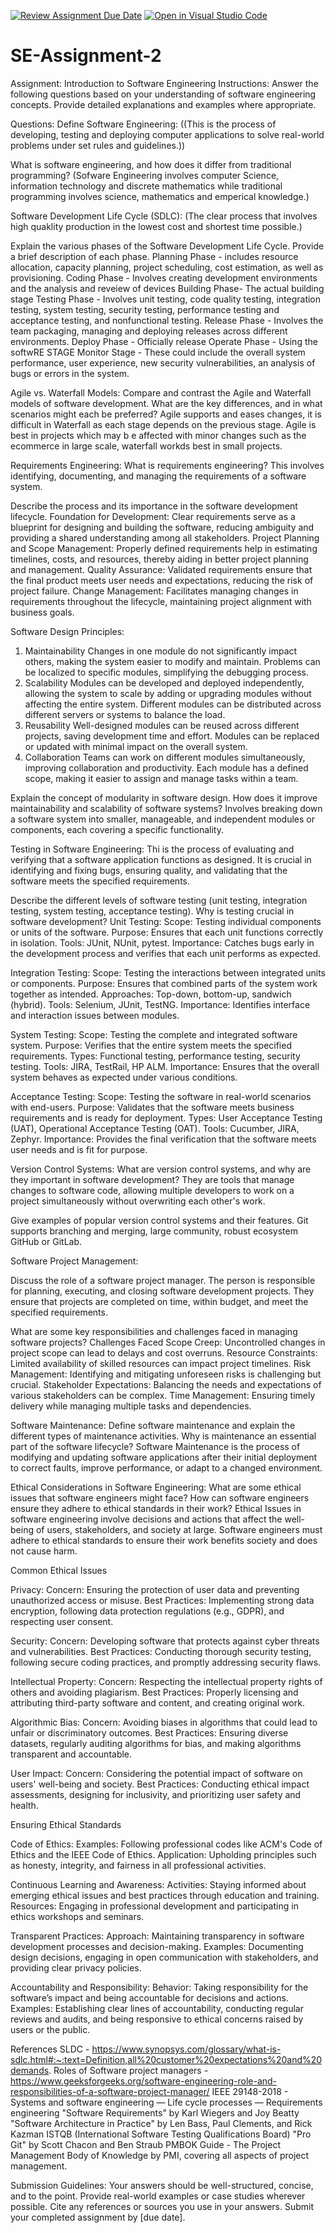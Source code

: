 [![Review Assignment Due Date](https://classroom.github.com/assets/deadline-readme-button-24ddc0f5d75046c5622901739e7c5dd533143b0c8e959d652212380cedb1ea36.svg)](https://classroom.github.com/a/-ucQIGTc)
[![Open in Visual Studio Code](https://classroom.github.com/assets/open-in-vscode-718a45dd9cf7e7f842a935f5ebbe5719a5e09af4491e668f4dbf3b35d5cca122.svg)](https://classroom.github.com/online_ide?assignment_repo_id=15264380&assignment_repo_type=AssignmentRepo)
# SE-Assignment-2
Assignment: Introduction to Software Engineering
Instructions:
Answer the following questions based on your understanding of software engineering concepts. Provide detailed explanations and examples where appropriate.

Questions:
Define Software Engineering: 
((This is the process of developing, testing and deploying computer applications to solve real-world problems under set rules and guidelines.))

What is software engineering, and how does it differ from traditional programming?
(Sofware Engineering involves computer Science, information technology and discrete mathematics while traditional programming involves science, mathematics and emperical knowledge.)

Software Development Life Cycle (SDLC):
(The clear process that involves high quaklity production in the lowest cost and shortest time possible.)

Explain the various phases of the Software Development Life Cycle. Provide a brief description of each phase.
Planning Phase - includes resource allocation, capacity planning, project scheduling, cost estimation, as well as provisioning.
Coding Phase - Involves creating development environments and the analysis and reveiew of devices
Building Phase- The actual building stage
Testing Phase - Involves unit testing, code quality testing, integration testing, system testing, security testing, performance testing and acceptance testing, and           nonfunctional testing.
Release Phase - Involves the team packaging, managing and deploying releases across different environments.
Deploy Phase - Officially release
Operate Phase - Using the softwRE STAGE
Monitor Stage - These could include the overall system performance, user experience, new security vulnerabilities, an analysis of bugs or errors in the system.

Agile vs. Waterfall Models:
Compare and contrast the Agile and Waterfall models of software development. What are the key differences, and in what scenarios might each be preferred?
Agile supports and eases changes, it is difficult in Waterfall as each stage depends on the previous stage. Agile is best in projects which may b e affected with minor changes such as the ecommerce in large scale, waterfall workds best in small projects.

Requirements Engineering: 
What is requirements engineering? 
This involves identifying, documenting, and managing the requirements of a software system.

Describe the process and its importance in the software development lifecycle.
Foundation for Development: Clear requirements serve as a blueprint for designing and building the software, reducing ambiguity and providing a shared understanding among all stakeholders.
Project Planning and Scope Management: Properly defined requirements help in estimating timelines, costs, and resources, thereby aiding in better project planning and management.
Quality Assurance: Validated requirements ensure that the final product meets user needs and expectations, reducing the risk of project failure.
Change Management: Facilitates managing changes in requirements throughout the lifecycle, maintaining project alignment with business goals.

Software Design Principles:
1. Maintainability
Changes in one module do not significantly impact others, making the system easier to modify and maintain.
Problems can be localized to specific modules, simplifying the debugging process.
2. Scalability
Modules can be developed and deployed independently, allowing the system to scale by adding or upgrading modules without affecting the entire system.
Different modules can be distributed across different servers or systems to balance the load.
3. Reusability
Well-designed modules can be reused across different projects, saving development time and effort.
Modules can be replaced or updated with minimal impact on the overall system.
4. Collaboration
Teams can work on different modules simultaneously, improving collaboration and productivity.
Each module has a defined scope, making it easier to assign and manage tasks within a team.

Explain the concept of modularity in software design. How does it improve maintainability and scalability of software systems?
Involves breaking down a software system into smaller, manageable, and independent modules or components, each covering a specific functionality.

Testing in Software Engineering:
Thi is the process of evaluating and verifying that a software application functions as designed. It is crucial in identifying and fixing bugs, ensuring quality, and validating that the software meets the specified requirements.

Describe the different levels of software testing (unit testing, integration testing, system testing, acceptance testing). Why is testing crucial in software development?
Unit Testing:
Scope: Testing individual components or units of the software.
Purpose: Ensures that each unit functions correctly in isolation.
Tools: JUnit, NUnit, pytest.
Importance: Catches bugs early in the development process and verifies that each unit performs as expected.

Integration Testing:
Scope: Testing the interactions between integrated units or components.
Purpose: Ensures that combined parts of the system work together as intended.
Approaches: Top-down, bottom-up, sandwich (hybrid).
Tools: Selenium, JUnit, TestNG.
Importance: Identifies interface and interaction issues between modules.

System Testing:
Scope: Testing the complete and integrated software system.
Purpose: Verifies that the entire system meets the specified requirements.
Types: Functional testing, performance testing, security testing.
Tools: JIRA, TestRail, HP ALM.
Importance: Ensures that the overall system behaves as expected under various conditions.

Acceptance Testing:
Scope: Testing the software in real-world scenarios with end-users.
Purpose: Validates that the software meets business requirements and is ready for deployment.
Types: User Acceptance Testing (UAT), Operational Acceptance Testing (OAT).
Tools: Cucumber, JIRA, Zephyr.
Importance: Provides the final verification that the software meets user needs and is fit for purpose.

Version Control Systems:
What are version control systems, and why are they important in software development? 
They are tools that manage changes to software code, allowing multiple developers to work on a project simultaneously without overwriting each other's work.

Give examples of popular version control systems and their features. 
Git supports branching and merging, large community, robust ecosystem GitHub or GitLab.

Software Project Management:

Discuss the role of a software project manager. 
The person is responsible for planning, executing, and closing software development projects. They ensure that projects are completed on time, within budget, and meet the specified requirements.

What are some key responsibilities and challenges faced in managing software projects?
Challenges Faced
Scope Creep: Uncontrolled changes in project scope can lead to delays and cost overruns.
Resource Constraints: Limited availability of skilled resources can impact project timelines.
Risk Management: Identifying and mitigating unforeseen risks is challenging but crucial.
Stakeholder Expectations: Balancing the needs and expectations of various stakeholders can be complex.
Time Management: Ensuring timely delivery while managing multiple tasks and dependencies.

Software Maintenance:
Define software maintenance and explain the different types of maintenance activities. Why is maintenance an essential part of the software lifecycle?
Software Maintenance is the process of modifying and updating software applications after their initial deployment to correct faults, improve performance, or adapt to a changed environment.

Ethical Considerations in Software Engineering:
What are some ethical issues that software engineers might face? How can software engineers ensure they adhere to ethical standards in their work?
Ethical Issues in software engineering involve decisions and actions that affect the well-being of users, stakeholders, and society at large. Software engineers must adhere to ethical standards to ensure their work benefits society and does not cause harm.

Common Ethical Issues

Privacy:
Concern: Ensuring the protection of user data and preventing unauthorized access or misuse.
Best Practices: Implementing strong data encryption, following data protection regulations (e.g., GDPR), and respecting user consent.

Security:
Concern: Developing software that protects against cyber threats and vulnerabilities.
Best Practices: Conducting thorough security testing, following secure coding practices, and promptly addressing security flaws.

Intellectual Property:
Concern: Respecting the intellectual property rights of others and avoiding plagiarism.
Best Practices: Properly licensing and attributing third-party software and content, and creating original work.

Algorithmic Bias:
Concern: Avoiding biases in algorithms that could lead to unfair or discriminatory outcomes.
Best Practices: Ensuring diverse datasets, regularly auditing algorithms for bias, and making algorithms transparent and accountable.

User Impact:
Concern: Considering the potential impact of software on users' well-being and society.
Best Practices: Conducting ethical impact assessments, designing for inclusivity, and prioritizing user safety and health.

Ensuring Ethical Standards

Code of Ethics:
Examples: Following professional codes like ACM's Code of Ethics and the IEEE Code of Ethics.
Application: Upholding principles such as honesty, integrity, and fairness in all professional activities.

Continuous Learning and Awareness:
Activities: Staying informed about emerging ethical issues and best practices through education and training.
Resources: Engaging in professional development and participating in ethics workshops and seminars.

Transparent Practices:
Approach: Maintaining transparency in software development processes and decision-making.
Examples: Documenting design decisions, engaging in open communication with stakeholders, and providing clear privacy policies.

Accountability and Responsibility:
Behavior: Taking responsibility for the software’s impact and being accountable for decisions and actions.
Examples: Establishing clear lines of accountability, conducting regular reviews and audits, and being responsive to ethical concerns raised by users or the public.

References
SLDC - https://www.synopsys.com/glossary/what-is-sdlc.html#:~:text=Definition,all%20customer%20expectations%20and%20demands.
Roles of Software project managers - https://www.geeksforgeeks.org/software-engineering-role-and-responsibilities-of-a-software-project-manager/
IEEE 29148-2018 - Systems and software engineering — Life cycle processes — Requirements engineering
"Software Requirements" by Karl Wiegers and Joy Beatty 
"Software Architecture in Practice" by Len Bass, Paul Clements, and Rick Kazman
ISTQB (International Software Testing Qualifications Board) 
"Pro Git" by Scott Chacon and Ben Straub 
PMBOK Guide - The Project Management Body of Knowledge by PMI, covering all aspects of project management.

Submission Guidelines:
Your answers should be well-structured, concise, and to the point.
Provide real-world examples or case studies wherever possible.
Cite any references or sources you use in your answers.
Submit your completed assignment by [due date].
